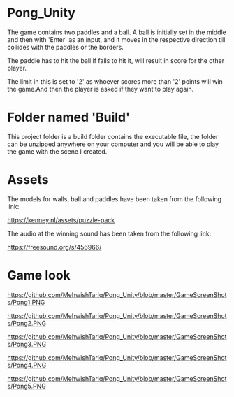 # Pong_Unity

The game contains two paddles and a ball. A ball is initially set in the middle and then with 'Enter' as an input, and it moves in the respective direction till collides with the paddles or the borders.

The paddle has to hit the ball if fails to hit it, will result in score for the other player.

The limit in this is set to '2' as whoever scores more than '2' points will win the game.And then the player is asked if they want to play again.

# Folder named 'Build'

This project folder is a build folder contains the executable file, the folder can be unzipped anywhere on your computer and you will be able to play the game with the scene I created.

# Assets

The models for walls, ball and paddles have been taken from the following link:

https://kenney.nl/assets/puzzle-pack

The audio at the winning sound has been taken from the following link:

https://freesound.org/s/456966/

# Game look

https://github.com/MehwishTariq/Pong_Unity/blob/master/GameScreenShots/Pong1.PNG

https://github.com/MehwishTariq/Pong_Unity/blob/master/GameScreenShots/Pong2.PNG

https://github.com/MehwishTariq/Pong_Unity/blob/master/GameScreenShots/Pong3.PNG

https://github.com/MehwishTariq/Pong_Unity/blob/master/GameScreenShots/Pong4.PNG

https://github.com/MehwishTariq/Pong_Unity/blob/master/GameScreenShots/Pong5.PNG
